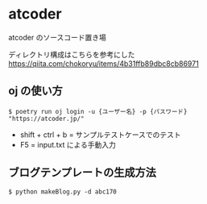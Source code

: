 # atcoder

atcoder のソースコード置き場

ディレクトリ構成はこちらを参考にした
https://qiita.com/chokoryu/items/4b31ffb89dbc8cb86971

## oj の使い方

```
$ poetry run oj login -u {ユーザー名} -p {パスワード} "https://atcoder.jp/"
```

- shift + ctrl + b = サンプルテストケースでのテスト
- F5 = input.txt による手動入力

## ブログテンプレートの生成方法

```
$ python makeBlog.py -d abc170
```
